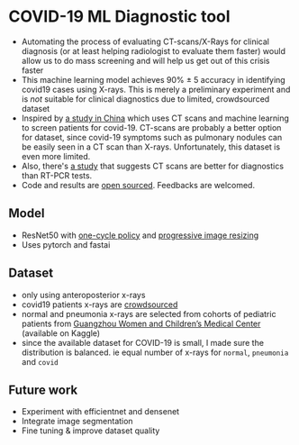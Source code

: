 # COVID-19 ML Diagnostic tool

- Automating the process of evaluating CT-scans/X-Rays for clinical diagnosis (or at least helping radiologist to evaluate them faster) would allow us to do mass screening and will help us get out of this crisis faster
- This machine learning model achieves 90% ± 5 accuracy in identifying covid19 cases using X-rays. This is merely a preliminary experiment and is *not* suitable for clinical diagnostics due to limited, crowdsourced dataset
- Inspired by [a study in China](https://www.medrxiv.org/content/10.1101/2020.02.14.20023028v4) which uses CT scans and machine learning to screen patients for covid-19. CT-scans are probably a better option for dataset, since covid-19 symptoms such as pulmonary nodules can be easily seen in a CT scan than X-rays. Unfortunately, this dataset is even more limited.
- Also, there's [a study](https://pubs.rsna.org/doi/10.1148/radiol.2020200642) that suggests CT scans are better for diagnostics than RT-PCR tests.
- Code and results are [open sourced](https://github.com/kornesh/covid19-diagnostic-tool/blob/master/COVID19_Diagnostic_Tool.ipynb). Feedbacks are welcomed.

## Model
- ResNet50 with [one-cycle policy](https://sgugger.github.io/the-1cycle-policy.html) and [progressive image resizing](https://www.fast.ai/2018/08/10/fastai-diu-imagenet/)
- Uses pytorch and fastai

## Dataset
- only using anteroposterior x-rays
- covid19 patients x-rays are [crowdsourced](https://github.com/ieee8023/covid-chestxray-dataset.git)
- normal and pneumonia x-rays are selected from cohorts of pediatric patients from [Guangzhou Women and Children’s Medical Center](https://data.mendeley.com/datasets/rscbjbr9sj/2) (available on Kaggle)
- since the available dataset for COVID-19 is small, I made sure the distribution is balanced. ie equal number of x-rays for `normal`, `pneumonia` and `covid`

## Future work
- Experiment with efficientnet and densenet
- Integrate image segmentation
- Fine tuning & improve dataset quality
